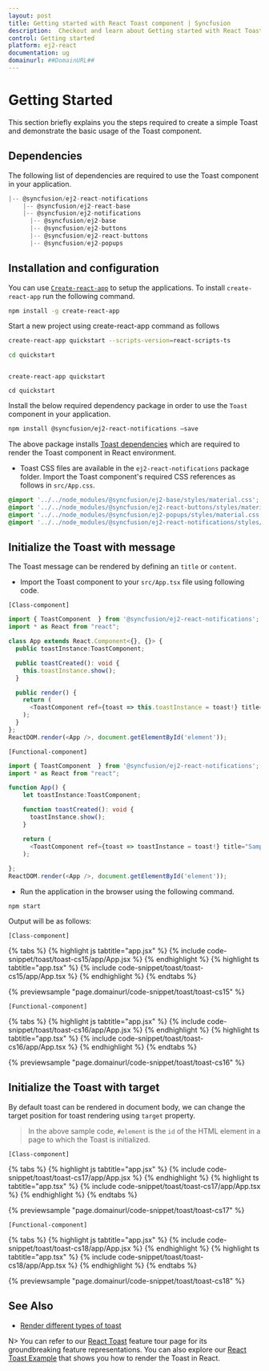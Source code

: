 ```yaml
---
layout: post
title: Getting started with React Toast component | Syncfusion
description:  Checkout and learn about Getting started with React Toast component of Syncfusion Essential JS 2 and more details.
control: Getting started 
platform: ej2-react
documentation: ug
domainurl: ##DomainURL##
---
```


# Getting Started

This section briefly explains you the steps required to create a simple Toast and demonstrate the basic usage of the Toast component.

## Dependencies

The following list of dependencies are required to use the Toast component in your application.

```javascript
|-- @syncfusion/ej2-react-notifications
    |-- @syncfusion/ej2-react-base
    |-- @syncfusion/ej2-notifications
      |-- @syncfusion/ej2-base
      |-- @syncfusion/ej2-buttons
      |-- @syncfusion/ej2-react-buttons
      |-- @syncfusion/ej2-popups
```

## Installation and configuration

You can use [`Create-react-app`](https://github.com/facebookincubator/create-react-app) to setup the applications. To install `create-react-app` run the following command.

```bash
npm install -g create-react-app
```

Start a new project using create-react-app command as follows

<div class='tsx'>

```bash
create-react-app quickstart --scripts-version=react-scripts-ts

cd quickstart

```

</div>

<div class='jsx'>

```

create-react-app quickstart

cd quickstart

```

</div>

Install the below required dependency package in order to use the `Toast` component in your application.

```bash
npm install @syncfusion/ej2-react-notifications –save
```

The above package installs [Toast dependencies](#dependencies) which are required to render the Toast component in React environment.

* Toast CSS files are available in the `ej2-react-notifications` package folder.
Import the Toast component's required CSS references as follows in `src/App.css`.

```css
@import '../../node_modules/@syncfusion/ej2-base/styles/material.css';
@import '../../node_modules/@syncfusion/ej2-react-buttons/styles/material.css';
@import '../../node_modules/@syncfusion/ej2-popups/styles/material.css';
@import '../../node_modules/@syncfusion/ej2-react-notifications/styles/material.css';
```

## Initialize the Toast with message

The Toast message can be rendered by defining an `title` or `content`.

* Import the Toast component to your `src/App.tsx` file using following code.

`[Class-component]`



```ts
import { ToastComponent  } from '@syncfusion/ej2-react-notifications';
import * as React from "react";

class App extends React.Component<{}, {}> {
  public toastInstance:ToastComponent;

  public toastCreated(): void {
    this.toastInstance.show();
  }

  public render() {
    return (
      <ToastComponent ref={toast => this.toastInstance = toast!} title="Sample Toast Title" content="Sample Toast Content" created={this.toastCreated = this.toastCreated.bind(this)} />
    );
  }
};
ReactDOM.render(<App />, document.getElementById('element'));

```



`[Functional-component]`



```ts
import { ToastComponent  } from '@syncfusion/ej2-react-notifications';
import * as React from "react";

function App() {
    let toastInstance:ToastComponent;

    function toastCreated(): void {
      toastInstance.show();
    }

    return (
      <ToastComponent ref={toast => toastInstance = toast!} title="Sample Toast Title" content="Sample Toast Content" created={toastCreated.bind(this)} />
    );
  
};
ReactDOM.render(<App />, document.getElementById('element'));

```



* Run the application in the browser using the following command.

```
npm start
```

Output will be as follows:

`[Class-component]`

{% tabs %}
{% highlight js tabtitle="app.jsx" %}
{% include code-snippet/toast/toast-cs15/app/App.jsx %}
{% endhighlight %}
{% highlight ts tabtitle="app.tsx" %}
{% include code-snippet/toast/toast-cs15/app/App.tsx %}
{% endhighlight %}
{% endtabs %}

 {% previewsample "page.domainurl/code-snippet/toast/toast-cs15" %}

`[Functional-component]`

{% tabs %}
{% highlight js tabtitle="app.jsx" %}
{% include code-snippet/toast/toast-cs16/app/App.jsx %}
{% endhighlight %}
{% highlight ts tabtitle="app.tsx" %}
{% include code-snippet/toast/toast-cs16/app/App.tsx %}
{% endhighlight %}
{% endtabs %}

 {% previewsample "page.domainurl/code-snippet/toast/toast-cs16" %}

## Initialize the Toast with target

By default toast can be rendered in document body, we can change the target position for toast rendering using `target` property.

> In the above sample code, `#element` is the `id` of the HTML element in a page to which the Toast is initialized.

`[Class-component]`

{% tabs %}
{% highlight js tabtitle="app.jsx" %}
{% include code-snippet/toast/toast-cs17/app/App.jsx %}
{% endhighlight %}
{% highlight ts tabtitle="app.tsx" %}
{% include code-snippet/toast/toast-cs17/app/App.tsx %}
{% endhighlight %}
{% endtabs %}

 {% previewsample "page.domainurl/code-snippet/toast/toast-cs17" %}

`[Functional-component]`

{% tabs %}
{% highlight js tabtitle="app.jsx" %}
{% include code-snippet/toast/toast-cs18/app/App.jsx %}
{% endhighlight %}
{% highlight ts tabtitle="app.tsx" %}
{% include code-snippet/toast/toast-cs18/app/App.tsx %}
{% endhighlight %}
{% endtabs %}

 {% previewsample "page.domainurl/code-snippet/toast/toast-cs18" %}

## See Also

* [Render different types of toast](./how-to/show-different-types-of-toast/)

N> You can refer to our [React Toast](https://www.syncfusion.com/react-components/react-toast) feature tour page for its groundbreaking feature representations. You can also explore our [React Toast Example](https://ej2.syncfusion.com/react/demos/#/bootstrap5/toast/default) that shows you how to render the Toast in React.